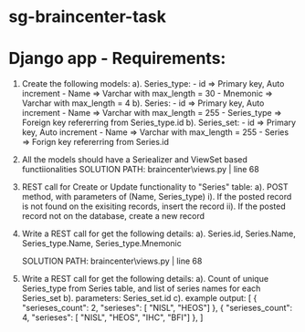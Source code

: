 # sg-braincenter-task

Django app - Requirements:
=========================
1. Create the following models:
	a). Series_type:
			- id => Primary key, Auto increment
			- Name => Varchar with max_length = 30
			- Mnemonic => Varchar with max_length = 4
	b). Series:
			- id => Primary key, Auto increment
			- Name => Varchar with max_length = 255
			- Series_type => Foreign key refererring from Series_type.id
	b). Series_set:
			- id => Primary key, Auto increment
			- Name => Varchar with max_length = 255
			- Series => Forign key refererring from Series.id
			
2. All the models should have a Seriealizer and ViewSet based functiionalities
	SOLUTION PATH:
	braincenter\views.py | line 68

3. REST call for Create or Update functionality to "Series" table:
	a). POST method, with parameters of (Name, Series_type) 
	 i). If the posted record is not found on the exisiting records, insert the record
	 ii). If the posted record not on the database, create a new record

4. Write a REST call for get the following details:
	a). Series.id, Series.Name, Series_type.Name, Series_type.Mnemonic
	
	SOLUTION PATH:
	braincenter\views.py | line 68

5. Write a REST call for get the following details:
	a). Count of unique Series_type from Series table, and list of series names for each Series_set
	b). parameters: Series_set.id
	c). example output:
				[
					{
						"serieses_count": 2,
						"serieses": [ "NISL", "HEOS"]
					},
					{
						"serieses_count": 4,
						"serieses": [ "NISL", "HEOS", "IHC", "BFI"]
					},
				]
